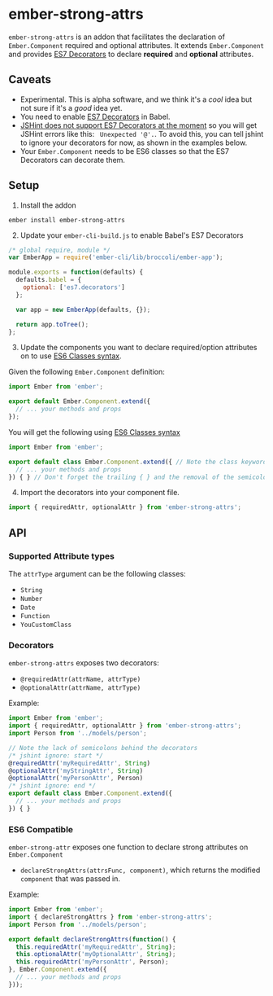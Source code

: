 # ember-strong-attrs

`ember-strong-attrs` is an addon that facilitates the declaration of
`Ember.Component` required and optional attributes. It extends
`Ember.Component` and provides [ES7 Decorators][decorators] to declare
**required** and **optional** attributes.

## Caveats

- Experimental. This is alpha software, and we think it's a *cool* idea but not sure
  if it's a *good* idea yet.
- You need to enable [ES7 Decorators][decorators] in Babel.
- [JSHint does not support ES7 Decorators at the moment][jshint-no-decorators] so you
  will get JSHint errors like this: ` Unexpected '@'.`. To avoid this, you can tell
  jshint to ignore your decorators for now, as shown in the examples below.
- Your `Ember.Component` needs to be ES6 classes so that the ES7 Decorators can
  decorate them.

## Setup

1. Install the addon

  ```
  ember install ember-strong-attrs
  ```

2. Update your `ember-cli-build.js` to enable Babel's ES7 Decorators

  ```js
  /* global require, module */
  var EmberApp = require('ember-cli/lib/broccoli/ember-app');

  module.exports = function(defaults) {
    defaults.babel = {
      optional: ['es7.decorators']
    };

    var app = new EmberApp(defaults, {});

    return app.toTree();
  };
  ```

3. Update the components you want to declare required/option attributes on to
   use [ES6 Classes syntax][classes].

  Given the following `Ember.Component` definition:

  ```js
  import Ember from 'ember';

  export default Ember.Component.extend({
    // ... your methods and props
  });
  ```

  You will get the following using [ES6 Classes syntax][classes]

  ```js
  import Ember from 'ember';

  export default class Ember.Component.extend({ // Note the class keyword
    // ... your methods and props
  }) { } // Don't forget the trailing { } and the removal of the semicolon
  ```

4. Import the decorators into your component file.

  ```js
  import { requiredAttr, optionalAttr } from 'ember-strong-attrs';
  ```

## API

### Supported Attribute types

The `attrType` argument can be the following classes:

- `String`
- `Number`
- `Date`
- `Function`
- `YouCustomClass`

### Decorators

`ember-strong-attrs` exposes two decorators:

- `@requiredAttr(attrName, attrType)`
- `@optionalAttr(attrName, attrType)`

Example:

```js
import Ember from 'ember';
import { requiredAttr, optionalAttr } from 'ember-strong-attrs';
import Person from '../models/person';

// Note the lack of semicolons behind the decorators
/* jshint ignore: start */
@requiredAttr('myRequiredAttr', String)
@optionalAttr('myStringAttr', String)
@optionalAttr('myPersonAttr', Person)
/* jshint ignore: end */
export default class Ember.Component.extend({
  // ... your methods and props
}) { }
```

### ES6 Compatible

`ember-strong-attr` exposes one function to declare strong attributes on
`Ember.Component`

- `declareStrongAttrs(attrsFunc, component)`, which returns the modified `component` that was passed in.

Example:

```js
import Ember from 'ember';
import { declareStrongAttrs } from 'ember-strong-attrs';
import Person from '../models/person';

export default declareStrongAttrs(function() {
  this.requiredAttr('myRequiredAttr', String);
  this.optionalAttr('myOptionalAttr', String);
  this.requiredAttr('myPersonAttr', Person);
}, Ember.Component.extend({
  // ... your methods and props
}));
```

[decorators]:https://github.com/wycats/javascript-decorators
[jshint-no-decorators]:http://jshint.com/blog/new-lang-features/
[classes]:https://developer.mozilla.org/en-US/docs/Web/JavaScript/Reference/Classes
